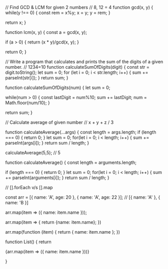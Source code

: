 // Find GCD & LCM for given 2 numbers
// 8, 12 = 4
function gcd(x, y) {
while(y !== 0) {
const rem = x%y;
x = y;
y = rem;
}

return x;
}

function lcm(x, y) {
const a = gcd(x, y);

if (a > 0) {
return (x \* y)/gcd(x, y);
}

return 0;
}

// Write a program that calculates and prints the sum of the digits of a given number.
// 1234=10
function calculateSumOfDigits(digit) {
const str = digit.toString();
let sum = 0;
for (let i = 0; i < str.length; i++) {
sum += parseInt(str[i]);
}
return sum;
}

function calculateSumOfDigits(num) {
let sum = 0;

while(num > 0) {
const lastDigit = num%10;
sum += lastDigit;
num = Math.floor(num/10);
}

return sum;
}

// Calculate average of given number
// x + y + z / 3

function calculateAverage(...args) {
const length = args.length;
if (length === 0) {
return 0;
}
let sum = 0;
for(let i = 0; i < length; i++) {
sum += parseInt(args[i]);
}
return sum / length;
}

calculateAverage(5,5); // 5

function calculateAverage() {
const length = arguments.length;

if (length === 0) {
return 0;
}
let sum = 0;
for(let i = 0; i < length; i++) {
sum += parseInt(arguments[i]);
}
return sum / length;
}

// [].forEach v/s [].map

const arr = [{ name: 'A', age: 20 }, { name: 'A', age: 22 }];
// [{ name: 'A' }, { name: 'B }]

arr.map(item => ({ name: item.name }));

arr.map(item => {
return {name: item.name};
})

arr.map(function (item) {
return {
name: item.name
};
})

function List() {
return <div>
{arr.map(item => ({ name: item.name }))}

  </div>
}
